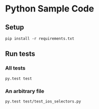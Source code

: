 # Python Sample Code
## Setup

```
pip install -r requirements.txt
```

## Run tests
### All tests

```
py.test test
```

### An arbitrary file

```
py.test test/test_ios_selectors.py
```
